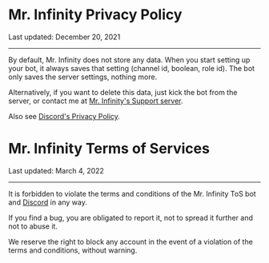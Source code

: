 # Mr. Infinity Privacy Policy

Last updated: December 20, 2021

---

By default, Mr. Infinity does not store any data. When you start setting up your bot, it always saves that setting (channel id, boolean, role id). The bot only saves the server settings, nothing more.

Alternatively, if you want to delete this data, just kick the bot from the server, or contact me at [Mr. Infinity's Support server](https://discord.gg/khcPATUvwg).

Also see [Discord's Privacy Policy](https://discord.com/privacy).

# Mr. Infinity Terms of Services

Last updated: March 4, 2022

---

It is forbidden to violate the terms and conditions of the Mr. Infinity ToS bot and [Discord](https://dis.gd/tos) in any way.

If you find a bug, you are obligated to report it, not to spread it further and not to abuse it.

We reserve the right to block any account in the event of a violation of the terms and conditions, without warning.
